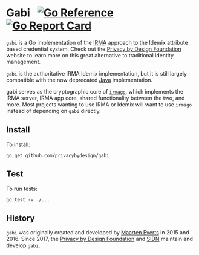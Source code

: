 Gabi
&nbsp;
[![Go Reference](https://pkg.go.dev/badge/github.com/privacybydesign/gabi.svg)](https://pkg.go.dev/github.com/privacybydesign/gabi)
[![Go Report Card](https://goreportcard.com/badge/github.com/privacybydesign/gabi)](https://goreportcard.com/report/github.com/privacybydesign/gabi)
====

`gabi` is a Go implementation of the [IRMA](https://irma.app) approach to the Idemix attribute based credential system. Check out the [Privacy by Design Foundation](https://privacybydesign.foundation/irma-en) website to learn more on this great alternative to traditional identity management. 

`gabi` is the authoritative IRMA Idemix implementation, but it is still largely compatible with the now deprecated [Java](https://github.com/privacybydesign/irma_api_common) implementation.

gabi serves as the cryptographic core of [`irmago`](https://github.com/privacybydesign/irmago), which implements the IRMA server, IRMA app core, shared functionality between the two, and more. Most projects wanting to use IRMA or Idemix will want to use `irmago` instead of depending on `gabi` directly.

Install
-------

To install:

    go get github.com/privacybydesign/gabi

Test
----

To run tests:

    go test -v ./... 

History
-------

`gabi` was originally created and developed by [Maarten Everts](https://github.com/mhe) in 2015 and 2016. Since 2017, the [Privacy by Design Foundation](https://privacybydesign.foundation/en) and [SIDN](https://sidn.nl/en) maintain and develop `gabi`.
